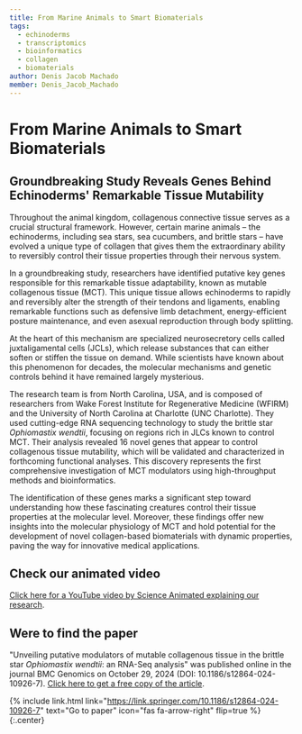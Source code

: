```yaml
---
title: From Marine Animals to Smart Biomaterials
tags:
  - echinoderms
  - transcriptomics
  - bioinformatics
  - collagen
  - biomaterials
author: Denis Jacob Machado
member: Denis_Jacob_Machado
---
```


# From Marine Animals to Smart Biomaterials

## Groundbreaking Study Reveals Genes Behind Echinoderms' Remarkable Tissue Mutability

Throughout the animal kingdom, collagenous connective tissue serves as a crucial structural framework. However, certain marine animals – the echinoderms, including sea stars, sea cucumbers, and brittle stars – have evolved a unique type of collagen that gives them the extraordinary ability to reversibly control their tissue properties through their nervous system.

In a groundbreaking study, researchers have identified putative key genes responsible for this remarkable tissue adaptability, known as mutable collagenous tissue (MCT). This unique tissue allows echinoderms to rapidly and reversibly alter the strength of their tendons and ligaments, enabling remarkable functions such as defensive limb detachment, energy-efficient posture maintenance, and even asexual reproduction through body splitting.

At the heart of this mechanism are specialized neurosecretory cells called juxtaligamental cells (JCLs), which release substances that can either soften or stiffen the tissue on demand. While scientists have known about this phenomenon for decades, the molecular mechanisms and genetic controls behind it have remained largely mysterious.

The research team is from North Carolina, USA, and is composed of researchers from Wake Forest Institute for Regenerative Medicine (WFIRM) and the University of North Carolina at Charlotte (UNC Charlotte). They used cutting-edge RNA sequencing technology to study the brittle star _Ophiomastix wendtii_, focusing on regions rich in JLCs known to control MCT. Their analysis revealed 16 novel genes that appear to control collagenous tissue mutability, which will be validated and characterized in forthcoming functional analyses. This discovery represents the first comprehensive investigation of MCT modulators using high-throughput methods and bioinformatics. 

The identification of these genes marks a significant step toward understanding how these fascinating creatures control their tissue properties at the molecular level. Moreover, these findings offer new insights into the molecular physiology of MCT and hold potential for the development of novel collagen-based biomaterials with dynamic properties, paving the way for innovative medical applications. 

## Check our animated video

[Click here for a YouTube video by Science Animated explaining our research](https://www.youtube.com/watch?v=LBva-2qU5i8).


## Were to find the paper

"Unveiling putative modulators of mutable collagenous tissue in the brittle star _Ophiomastix wendtii_: an RNA-Seq analysis" was published online in the journal BMC Genomics on October 29, 2024 (DOI: 10.1186/s12864-024-10926-7). [Click here to get a free copy of the article](https://link.springer.com/10.1186/s12864-024-10926-7).

{% include link.html link="https://link.springer.com/10.1186/s12864-024-10926-7" text="Go to paper" icon="fas fa-arrow-right" flip=true %}
{:.center}